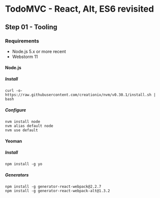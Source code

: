
# TodoMVC - React, Alt, ES6 revisited


## Step 01 - Tooling

### Requirements

 - Node.js 5.x or more recent
 - Webstorm 11

#### Node.js

##### Install

```
curl -o- https://raw.githubusercontent.com/creationix/nvm/v0.30.1/install.sh | bash
```

##### Configure
```
nvm install node
nvm alias default node
nvm use default
```

#### Yeoman

##### Install
```
npm install -g yo
```

##### Generators
```
npm install -g generator-react-webpack@2.2.7 
npm install -g generator-react-webpack-alt@1.3.2
```
